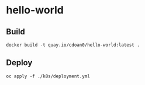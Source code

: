 # hello-world

## Build

```
docker build -t quay.io/cdoan0/hello-world:latest .
```

## Deploy

```
oc apply -f ./k8s/deployment.yml
```
